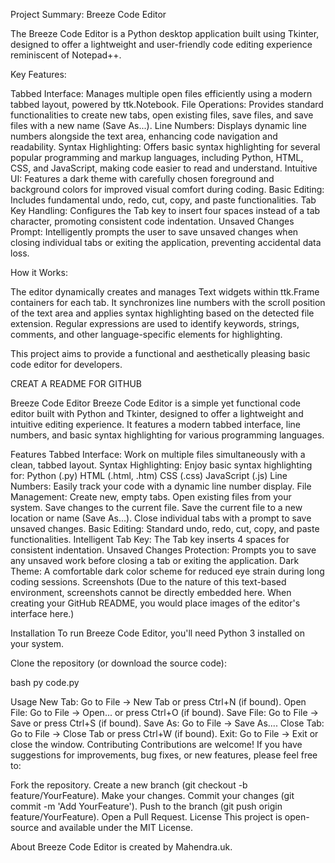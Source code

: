 Project Summary: Breeze Code Editor

The Breeze Code Editor is a Python desktop application built using Tkinter, designed to offer a lightweight and user-friendly code editing experience reminiscent of Notepad++.

Key Features:

Tabbed Interface: Manages multiple open files efficiently using a modern tabbed layout, powered by ttk.Notebook.
File Operations: Provides standard functionalities to create new tabs, open existing files, save files, and save files with a new name (Save As...).
Line Numbers: Displays dynamic line numbers alongside the text area, enhancing code navigation and readability.
Syntax Highlighting: Offers basic syntax highlighting for several popular programming and markup languages, including Python, HTML, CSS, and JavaScript, making code easier to read and understand.
Intuitive UI: Features a dark theme with carefully chosen foreground and background colors for improved visual comfort during coding.
Basic Editing: Includes fundamental undo, redo, cut, copy, and paste functionalities.
Tab Key Handling: Configures the Tab key to insert four spaces instead of a tab character, promoting consistent code indentation.
Unsaved Changes Prompt: Intelligently prompts the user to save unsaved changes when closing individual tabs or exiting the application, preventing accidental data loss.

How it Works:

The editor dynamically creates and manages Text widgets within ttk.Frame containers for each tab. It synchronizes line numbers with the scroll position of the text area and applies syntax highlighting based on the detected file extension. Regular expressions are used to identify keywords, strings, comments, and other language-specific elements for highlighting.

This project aims to provide a functional and aesthetically pleasing basic code editor for developers.

CREAT A README FOR GITHUB

Breeze Code Editor
Breeze Code Editor is a simple yet functional code editor built with Python and Tkinter, designed to offer a lightweight and intuitive editing experience. It features a modern tabbed interface, line numbers, and basic syntax highlighting for various programming languages.

Features
Tabbed Interface: Work on multiple files simultaneously with a clean, tabbed layout.
Syntax Highlighting: Enjoy basic syntax highlighting for:
Python (.py)
HTML (.html, .htm)
CSS (.css)
JavaScript (.js)
Line Numbers: Easily track your code with a dynamic line number display.
File Management:
Create new, empty tabs.
Open existing files from your system.
Save changes to the current file.
Save the current file to a new location or name (Save As...).
Close individual tabs with a prompt to save unsaved changes.
Basic Editing: Standard undo, redo, cut, copy, and paste functionalities.
Intelligent Tab Key: The Tab key inserts 4 spaces for consistent indentation.
Unsaved Changes Protection: Prompts you to save any unsaved work before closing a tab or exiting the application.
Dark Theme: A comfortable dark color scheme for reduced eye strain during long coding sessions.
Screenshots
(Due to the nature of this text-based environment, screenshots cannot be directly embedded here. When creating your GitHub README, you would place images of the editor's interface here.)

Installation
To run Breeze Code Editor, you'll need Python 3 installed on your system.

Clone the repository (or download the source code):

bash
py code.py

Usage
New Tab: Go to File -> New Tab or press Ctrl+N (if bound).
Open File: Go to File -> Open... or press Ctrl+O (if bound).
Save File: Go to File -> Save or press Ctrl+S (if bound).
Save As: Go to File -> Save As....
Close Tab: Go to File -> Close Tab or press Ctrl+W (if bound).
Exit: Go to File -> Exit or close the window.
Contributing
Contributions are welcome! If you have suggestions for improvements, bug fixes, or new features, please feel free to:

Fork the repository.
Create a new branch (git checkout -b feature/YourFeature).
Make your changes.
Commit your changes (git commit -m 'Add YourFeature').
Push to the branch (git push origin feature/YourFeature).
Open a Pull Request.
License
This project is open-source and available under the MIT License.

About
Breeze Code Editor is created by Mahendra.uk.
